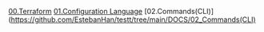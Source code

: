 [00.Terraform](https://github.com/EstebanHan/testt/tree/main/DOCS/00_Terraform)
[01.Configuration Language](https://github.com/EstebanHan/testt/tree/main/DOCS/01_Configuration_Language)
[02.Commands(CLI)](https://github.com/EstebanHan/testt/tree/main/DOCS/02_Commands(CLI)
